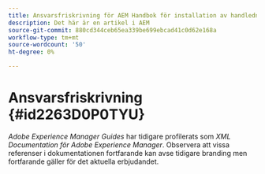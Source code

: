 ```yaml
---
title: Ansvarsfriskrivning för AEM Handbok för installation av handledningar
description: Det här är en artikel i AEM
source-git-commit: 880cd344ceb65ea339be699ebcad41c0d62e168a
workflow-type: tm+mt
source-wordcount: '50'
ht-degree: 0%

---
```


# Ansvarsfriskrivning {#id2263D0P0TYU}

*Adobe Experience Manager Guides* har tidigare profilerats som *XML Documentation för Adobe Experience Manager*. Observera att vissa referenser i dokumentationen fortfarande kan avse tidigare branding men fortfarande gäller för det aktuella erbjudandet.

